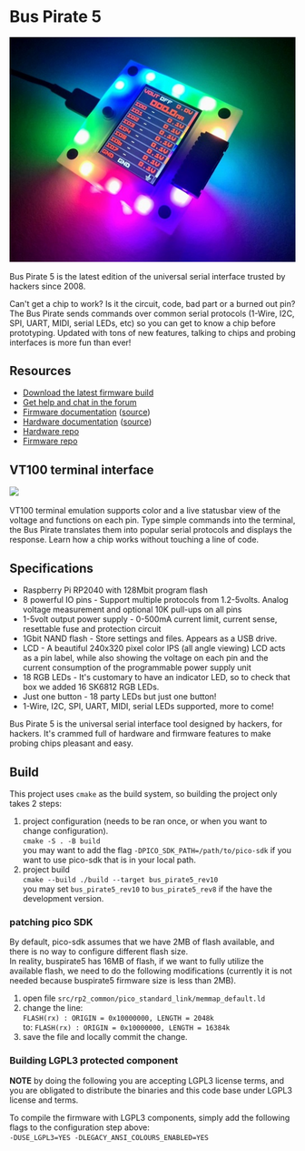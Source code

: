 # Bus Pirate 5

![](./img/bp5rev10-cover-angle.jpg)

Bus Pirate 5 is the latest edition of the universal serial interface trusted by hackers since 2008.

Can't get a chip to work? Is it the circuit, code, bad part or a burned out pin? The Bus Pirate sends commands over common serial protocols (1-Wire, I2C, SPI, UART, MIDI, serial LEDs, etc) so you can get to know a chip before prototyping. Updated with tons of new features, talking to chips and probing interfaces is more fun than ever!

## Resources

- [Download the latest firmware build](https://forum.buspirate.com/t/bus-pirate-5-auto-build-main-branch/20/99999)
- [Get help and chat in the forum](https://forum.buspirate.com/)
- [Firmware documentation](https://firmware.buspirate.com/) ([source](https://github.com/DangerousPrototypes/BusPirate5-docs-firmware))
- [Hardware documentation](https://hardware.buspirate.com/) ([source](https://github.com/DangerousPrototypes/BusPirate5-docs-hardware))
- [Hardware repo](https://github.com/DangerousPrototypes/BusPirate5-hardware)
- [Firmware repo](https://github.com/DangerousPrototypes/BusPirate5-firmware)

## VT100 terminal interface

![](./img/teraterm-done.png)

VT100 terminal emulation supports color and a live statusbar view of the voltage and functions on each pin. Type simple commands into the terminal, the Bus Pirate translates them into popular serial protocols and displays the response. Learn how a chip works without touching a line of code.

## Specifications

- Raspberry Pi RP2040 with 128Mbit program flash
- 8 powerful IO pins - Support multiple protocols from 1.2-5volts. Analog voltage measurement and optional 10K pull-ups on all pins
- 1-5volt output power supply - 0-500mA current limit, current sense, resettable fuse and protection circuit
- 1Gbit NAND flash - Store settings and files. Appears as a USB drive.
- LCD - A beautiful 240x320 pixel color IPS (all angle viewing) LCD acts as a pin label, while also showing the voltage on each pin and the current consumption of the programmable power supply unit
- 18 RGB LEDs - It's customary to have an indicator LED, so to check that box we added 16 SK6812 RGB LEDs.
- Just one button - 18 party LEDs but just one button!
- 1-Wire, I2C, SPI, UART, MIDI, serial LEDs supported, more to come!

Bus Pirate 5 is the universal serial interface tool designed by hackers, for hackers. It's crammed full of hardware and firmware features to make probing chips pleasant and easy.  


## Build

This project uses `cmake` as the build system, so building the project only takes 2 steps:
1. project configuration (needs to be ran once, or when you want to change configuration).  
    `cmake -S . -B build`  
    you may want to add the flag `-DPICO_SDK_PATH=/path/to/pico-sdk` if you want to use pico-sdk that is in your local path.
2. project build  
    `cmake --build ./build --target bus_pirate5_rev10`  
    you may set `bus_pirate5_rev10` to `bus_pirate5_rev8` if the have the development version.

### patching pico SDK
By default, pico-sdk assumes that we have 2MB of flash available, and there is no way to configure different flash size.  
In reality, buspirate5 has 16MB of flash, if we want to fully utilize the available flash,
we need to do the following modifications (currently it is not needed because buspirate5 firmware size is less than 2MB).

1. open file `src/rp2_common/pico_standard_link/memmap_default.ld`
2. change the line:  
    `FLASH(rx) : ORIGIN = 0x10000000, LENGTH = 2048k`  
    to:
    `FLASH(rx) : ORIGIN = 0x10000000, LENGTH = 16384k`
3. save the file and locally commit the change.

### Building LGPL3 protected component
**NOTE** by doing the following you are accepting LGPL3 license terms, 
and you are obligated to distribute the binaries and this code base under LGPL3 license and terms.  

To compile the firmware with LGPL3 components, simply add the following flags to the configuration step above:  
`-DUSE_LGPL3=YES -DLEGACY_ANSI_COLOURS_ENABLED=YES`

